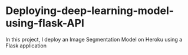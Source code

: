 # Deploying-deep-learning-model-using-flask-API

In this project, I deploy an Image Segmentation Model on Heroku using a Flask application
